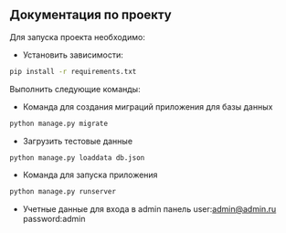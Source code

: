 ﻿## Документация по проекту

Для запуска проекта необходимо:

* Установить зависимости:
```bash
pip install -r requirements.txt
```

Выполнить следующие команды:

* Команда для создания миграций приложения для базы данных
```bash
python manage.py migrate
```
* Загрузить тестовые данные
```bash
python manage.py loaddata db.json
```
* Команда для запуска приложения
```bash
python manage.py runserver
```
* Учетные данные для входа в admin панель
user:admin@admin.ru
password:admin

